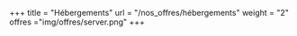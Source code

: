 +++
title = "Hébergements"
url = "/nos_offres/hébergements"
weight = "2"
offres ="img/offres/server.png"
+++
